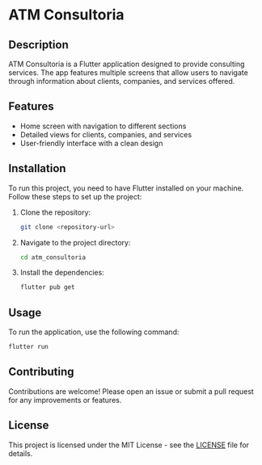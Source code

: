 # ATM Consultoria

## Description
ATM Consultoria is a Flutter application designed to provide consulting services. The app features multiple screens that allow users to navigate through information about clients, companies, and services offered.

## Features
- Home screen with navigation to different sections
- Detailed views for clients, companies, and services
- User-friendly interface with a clean design

## Installation
To run this project, you need to have Flutter installed on your machine. Follow these steps to set up the project:

1. Clone the repository:
   ```bash
   git clone <repository-url>
   ```
2. Navigate to the project directory:
   ```bash
   cd atm_consultoria
   ```
3. Install the dependencies:
   ```bash
   flutter pub get
   ```

## Usage
To run the application, use the following command:
```bash
flutter run
```

## Contributing
Contributions are welcome! Please open an issue or submit a pull request for any improvements or features.

## License
This project is licensed under the MIT License - see the [LICENSE](LICENSE) file for details.
#
